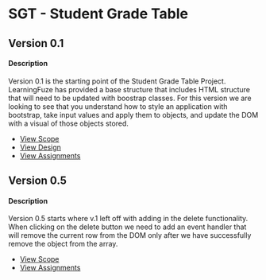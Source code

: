 # SGT - Student Grade Table

## Version 0.1
#### Description
Version 0.1 is the starting point of the Student Grade Table Project. LearningFuze has provided a base structure that
includes HTML structure that will need to be updated with boostrap classes. For this version we are looking to see that you
understand how to style an application with bootstrap, take input values and apply them to objects, and update the DOM
with a visual of those objects stored.

- <a href="https://github.com/ej020586/SGT/tree/v.1#scope">View Scope</a>
- <a href="https://github.com/ej020586/SGT/tree/v.1#design">View Design</a>
- <a href="https://github.com/ej020586/SGT/tree/v.1#assignments---aka-criteria-for-success-on-this-version-of-the-project">View Assignments</a>

## Version 0.5
#### Description
Version 0.5 starts where v.1 left off with adding in the delete functionality. When clicking on the delete button we need to add an event handler that will remove the current row
from the DOM only after we have successfully remove the object from the array.

- <a href="https://github.com/ej020586/SGT/blob/v.5/README.md#scope">View Scope</a>
- <a href="https://github.com/ej020586/SGT/blob/v.5/README.md#assignments---aka-criteria-for-success-on-this-version-of-the-project">View Assignments</a>